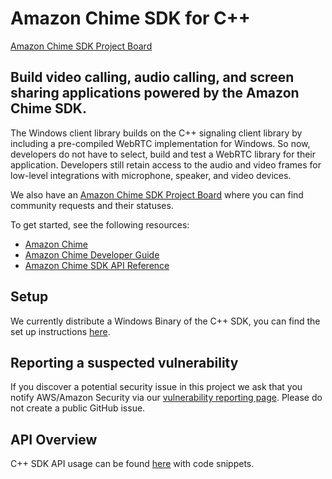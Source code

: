 # Amazon Chime SDK for C++
[Amazon Chime SDK Project Board](https://aws.github.io/amazon-chime-sdk-js/modules/projectboard.html)

## Build video calling, audio calling, and screen sharing applications powered by the Amazon Chime SDK.

The Windows client library builds on the C++ signaling client library by including a pre-compiled WebRTC implementation for Windows. So now, developers do not have to select, build and test a WebRTC library for their application. Developers still retain access to the audio and video frames for low-level integrations with microphone, speaker, and video devices.

We also have an [Amazon Chime SDK Project Board](https://aws.github.io/amazon-chime-sdk-js/modules/projectboard.html) where you can find community requests and their statuses.

To get started, see the following resources:

* [Amazon Chime](https://aws.amazon.com/chime)
* [Amazon Chime Developer Guide](https://docs.aws.amazon.com/chime/latest/dg/what-is-chime.html)
* [Amazon Chime SDK API Reference](http://docs.aws.amazon.com/chime/latest/APIReference/Welcome.html)

## Setup

We currently distribute a Windows Binary of the C++ SDK, you can find the set up instructions [here](https://github.com/aws/amazon-chime-sdk-cpp/blob/main/guides/setup_windows.md).

## Reporting a suspected vulnerability

If you discover a potential security issue in this project we ask that you notify AWS/Amazon Security via our [vulnerability reporting page](https://aws.amazon.com/security/vulnerability-reporting/). Please do not create a public GitHub issue.

## API Overview

C++ SDK API usage can be found [here](https://github.com/aws/amazon-chime-sdk-cpp/guides/api_overview.md) with code snippets.
